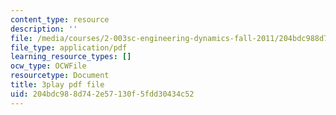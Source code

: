 ```yaml
---
content_type: resource
description: ''
file: /media/courses/2-003sc-engineering-dynamics-fall-2011/204bdc988d742e57130f5fdd30434c52_1xJJu5p3dD0.pdf
file_type: application/pdf
learning_resource_types: []
ocw_type: OCWFile
resourcetype: Document
title: 3play pdf file
uid: 204bdc98-8d74-2e57-130f-5fdd30434c52
---
```

